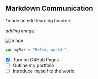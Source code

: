 ## Markdown Communication

*made an edit
learning headers

*adding image:*

![Image](https://octodex.github.com/images/yaktocat.png)


``` javascript
var myVar = "Hello, world!";
```


- [X] Turn on GitHub Pages
- [ ] Outline my portfolio
- [ ] Introduce myself to the world
